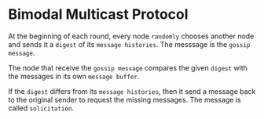 # Bimodal Multicast Protocol

At the beginning of each round, every node `randomly` chooses another node and
sends it a `digest` of its `message histories`. The messsage is the `gossip 
message`.

The node that receive the `gossip message` compares the given `digest` with the
messages in its own `message buffer`.

If the `digest` differs from its `message histories`, then it send a message
back to the original sender to request the missing messages. The message is 
called `solicitation`.

